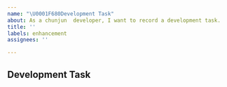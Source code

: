 ```yaml
---
name: "\U0001F680Development Task"
about: As a chunjun  developer, I want to record a development task.
title: ''
labels: enhancement
assignees: ''

---
```


## Development Task
